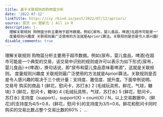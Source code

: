 ```yaml
---
title: 基于关联规则的购物篮分析
date: '2022-07-12'
linkTitle: https://cxy.rbind.io/post/2022/07/12/apriori/
source: 首页 on 楚新元 | All in R
description: |-
  理解关联规则 购物篮分析主要用于超市数据。例如{尿布，婴儿食品，啤酒}在超市可能是一个典型的交易，该交易中识别的规则或许可以表示为如下形式{尿布，婴儿食品}-&gt;{啤酒}，换句话说，即“尿布和婴儿食品意味着啤酒”，这就是关联规则。
  度量规则兴趣度 关联规则最广泛使用的方法就是Apriori算法。关联规则是否是令人感兴趣的取决于三个统计量：支持度、置信度、提升度。下面举例说明。 交易号 购买的商品 1 {鲜花，慰问卡，苏打水} 2 {毛绒玩具熊，鲜花，气球，糖块} 3 {鲜花，慰问卡，糖块} 4 {毛绒玩具熊，气球，苏打水} 5 {鲜花，慰问卡，苏打水} 支持度（support）。support(X) = count(X) / N，以上交易数据中，{鲜花}的支持度为4/5=0.8，{鲜花，慰问卡}的支持度为3/5=0.6。鲜花和慰问卡同时购买的交易比数占整个交易比数的60%； ...
disable_comments: true
---
```

理解关联规则 购物篮分析主要用于超市数据。例如{尿布，婴儿食品，啤酒}在超市可能是一个典型的交易，该交易中识别的规则或许可以表示为如下形式{尿布，婴儿食品}-&gt;{啤酒}，换句话说，即“尿布和婴儿食品意味着啤酒”，这就是关联规则。
度量规则兴趣度 关联规则最广泛使用的方法就是Apriori算法。关联规则是否是令人感兴趣的取决于三个统计量：支持度、置信度、提升度。下面举例说明。 交易号 购买的商品 1 {鲜花，慰问卡，苏打水} 2 {毛绒玩具熊，鲜花，气球，糖块} 3 {鲜花，慰问卡，糖块} 4 {毛绒玩具熊，气球，苏打水} 5 {鲜花，慰问卡，苏打水} 支持度（support）。support(X) = count(X) / N，以上交易数据中，{鲜花}的支持度为4/5=0.8，{鲜花，慰问卡}的支持度为3/5=0.6。鲜花和慰问卡同时购买的交易比数占整个交易比数的60%； ...